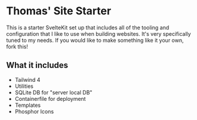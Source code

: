 # Thomas' Site Starter

This is a starter SvelteKit set up that includes all of the tooling and configuration that I like to use when building websites. It's very specifically tuned to my needs. If you would like to make something like it your own, fork this!

## What it includes

- Tailwind 4
- Utilities
- SQLite DB for "server local DB"
- Containerfile for deployment
- Templates
- Phosphor Icons

